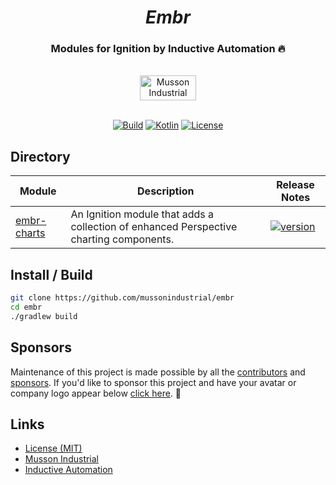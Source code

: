 <div align="center">
  <h1>
    <i>Embr</i>
</h1>
<h3>Modules for Ignition by Inductive Automation 🔥</h3>
  <br>
  <a href="https://mussonindustrial.com">
        <img src="https://cdn.mussonindustrial.com/files/public/images/emblem.svg" alt="Musson Industrial Logo" width="90" height="40">
  </a>
  <br><br>
<p>
  
[![Build](https://github.com/mussonindustrial/embr/actions/workflows/build.yml/badge.svg)]()
[![Kotlin](https://img.shields.io/badge/kotlin-2.0.0-blue.svg?logo=kotlin)](http://kotlinlang.org)
[![License](https://img.shields.io/badge/License-MIT-yellow.svg)](https://github.com/mussonindustrial/embr/blob/main/LICENSE)

</p>
</div>



 

 ## Directory
<div align="center">
  
| Module                                          | Description                                                                            | Release Notes                                                                                                                           |
|-------------------------------------------------|----------------------------------------------------------------------------------------|-----------------------------------------------------------------------------------------------------------------------------------------|
| [embr-charts](../modules/embr-charts/README.md) | An Ignition module that adds a collection of enhanced Perspective charting components. | [![version](https://img.shields.io/github/v/release/mussonindustrial/embr?filter=*charts*&label=%20)](modules/embr-charts/CHANGELOG.md) |

</div>


## Install / Build

```sh
git clone https://github.com/mussonindustrial/embr
cd embr
./gradlew build
```

## Sponsors
Maintenance of this project is made possible by all the [contributors] and [sponsors]. 
If you'd like to sponsor this project and have your avatar or company logo appear below [click here](https://github.com/sponsors/mussonindustrial). 💖



## Links

-   [License (MIT)](../LICENSE)
-   [Musson Industrial](https://mussonindustrial.com/)
-   [Inductive Automation](https://inductiveautomation.com/)

[embr]: https://github.com/mussonindustrial/embr
[contributors]: https://github.com/JamesIves/github-pages-deploy-action/graphs/contributors
[sponsors]: https://github.com/sponsors/mussonindustrial
[chartjs]: https://www.chartjs.org/
